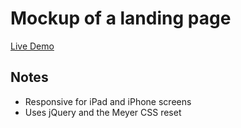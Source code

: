 # Mockup of a landing page
[Live Demo](https://mmichaellin.github.io/MockupC/)

## Notes

* Responsive for iPad and iPhone screens
* Uses jQuery and the Meyer CSS reset
